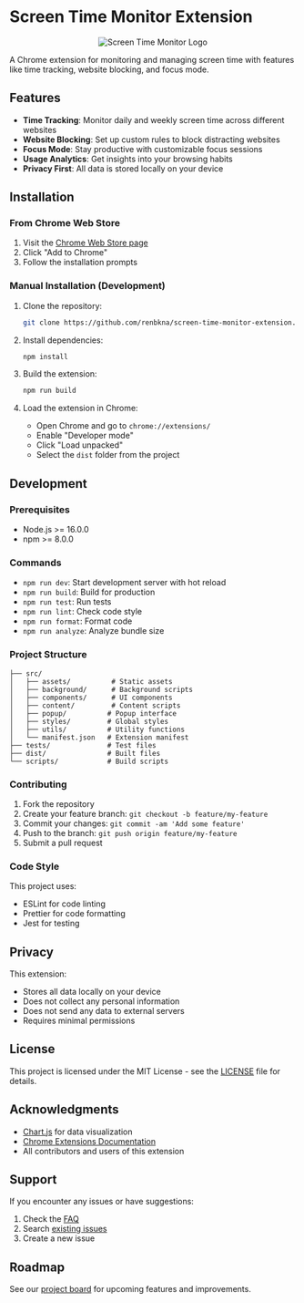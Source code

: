 # Screen Time Monitor Extension

<p align="center">
  <img src="src/assets/icon128.png" alt="Screen Time Monitor Logo">
</p>

A Chrome extension for monitoring and managing screen time with features like time tracking, website blocking, and focus mode.

## Features

- **Time Tracking**: Monitor daily and weekly screen time across different websites
- **Website Blocking**: Set up custom rules to block distracting websites
- **Focus Mode**: Stay productive with customizable focus sessions
- **Usage Analytics**: Get insights into your browsing habits
- **Privacy First**: All data is stored locally on your device

## Installation

### From Chrome Web Store

1. Visit the [Chrome Web Store page](https://chrome.google.com/webstore/detail/[extension-id])
2. Click "Add to Chrome"
3. Follow the installation prompts

### Manual Installation (Development)

1. Clone the repository:
   ```bash
   git clone https://github.com/renbkna/screen-time-monitor-extension.git
   ```

2. Install dependencies:
   ```bash
   npm install
   ```

3. Build the extension:
   ```bash
   npm run build
   ```

4. Load the extension in Chrome:
   - Open Chrome and go to `chrome://extensions/`
   - Enable "Developer mode"
   - Click "Load unpacked"
   - Select the `dist` folder from the project

## Development

### Prerequisites

- Node.js >= 16.0.0
- npm >= 8.0.0

### Commands

- `npm run dev`: Start development server with hot reload
- `npm run build`: Build for production
- `npm run test`: Run tests
- `npm run lint`: Check code style
- `npm run format`: Format code
- `npm run analyze`: Analyze bundle size

### Project Structure

```
├── src/
│   ├── assets/          # Static assets
│   ├── background/      # Background scripts
│   ├── components/      # UI components
│   ├── content/         # Content scripts
│   ├── popup/          # Popup interface
│   ├── styles/         # Global styles
│   ├── utils/          # Utility functions
│   └── manifest.json   # Extension manifest
├── tests/              # Test files
├── dist/               # Built files
└── scripts/            # Build scripts
```

### Contributing

1. Fork the repository
2. Create your feature branch: `git checkout -b feature/my-feature`
3. Commit your changes: `git commit -am 'Add some feature'`
4. Push to the branch: `git push origin feature/my-feature`
5. Submit a pull request

### Code Style

This project uses:
- ESLint for code linting
- Prettier for code formatting
- Jest for testing

## Privacy

This extension:
- Stores all data locally on your device
- Does not collect any personal information
- Does not send any data to external servers
- Requires minimal permissions

## License

This project is licensed under the MIT License - see the [LICENSE](LICENSE) file for details.

## Acknowledgments

- [Chart.js](https://www.chartjs.org/) for data visualization
- [Chrome Extensions Documentation](https://developer.chrome.com/docs/extensions/)
- All contributors and users of this extension

## Support

If you encounter any issues or have suggestions:
1. Check the [FAQ](docs/FAQ.md)
2. Search [existing issues](https://github.com/renbkna/screen-time-monitor-extension/issues)
3. Create a new issue

## Roadmap

See our [project board](https://github.com/renbkna/screen-time-monitor-extension/projects/1) for upcoming features and improvements.